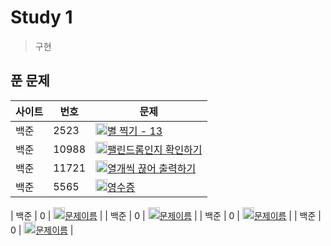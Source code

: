 # Study 1
> 구현

## 푼 문제
| 사이트 | 번호 | 문제                 | 
| ------ | ---- | -------------------- | 
| 백준   | 2523    | <img src="https://static.solved.ac/tier_small/3.svg" width="19px" height="19px"/>[별 찍기 - 13](https://www.acmicpc.net/problem/2523) | 
| 백준   | 10988    | <img src="https://static.solved.ac/tier_small/5.svg" width="19px" height="19px"/>[팰린드롬인지 확인하기](https://www.acmicpc.net/problem/10988) | 
| 백준   | 11721    | <img src="https://static.solved.ac/tier_small/4.svg" width="19px" height="19px"/>[열개씩 끊어 출력하기](https://www.acmicpc.net/problem/11721) | 
| 백준   | 5565    | <img src="https://static.solved.ac/tier_small/3.svg" width="19px" height="19px"/>[영수증](https://www.acmicpc.net/problem/5565) | 

| 백준   | 0    | <img src="https://static.solved.ac/tier_small/3.svg" width="19px" height="19px"/>[문제이름](문제링크) | 
| 백준   | 0    | <img src="https://static.solved.ac/tier_small/3.svg" width="19px" height="19px"/>[문제이름](문제링크) | 
| 백준   | 0    | <img src="https://static.solved.ac/tier_small/3.svg" width="19px" height="19px"/>[문제이름](문제링크) | 
| 백준   | 0    | <img src="https://static.solved.ac/tier_small/3.svg" width="19px" height="19px"/>[문제이름](문제링크) | 
